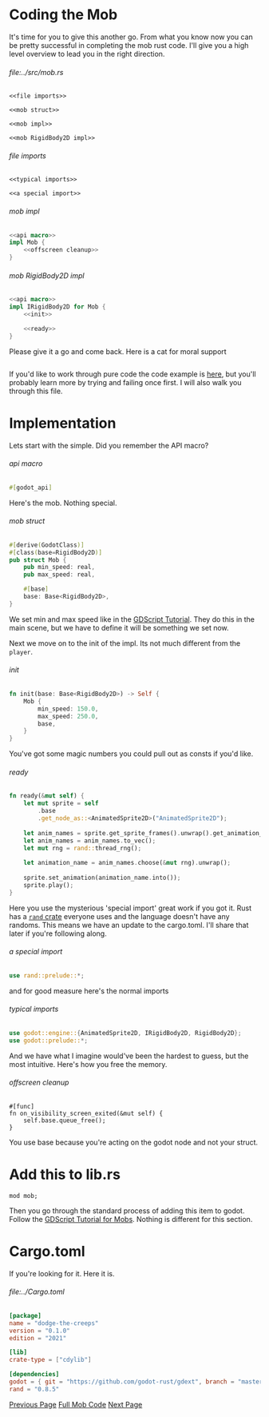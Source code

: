 # Coding the Mob

It's time for you to give this another go. From what you know now you can be pretty successful in completing the mob rust code. I'll give you a high level overview to lead you in the right direction.

###### file:../src/mob.rs
```
<<file imports>>

<<mob struct>>

<<mob impl>>

<<mob RigidBody2D impl>>
```


###### file imports
```
<<typical imports>>

<<a special import>>
```

###### mob impl
```rs
<<api macro>>
impl Mob {
    <<offscreen cleanup>>
}
```

###### mob RigidBody2D impl
```rs
<<api macro>>
impl IRigidBody2D for Mob {
    <<init>>

    <<ready>>
}
```

Please give it a go and come back. Here is a cat for moral support

![]()

If you'd like to work through pure code the code example is [here](https://github.com/0awful/literate-dodge-the-creeps-rust/blob/main/src/rust/src/mob.rs), but you'll probably learn more by trying and failing once first. I will also walk you through this file.

# Implementation
Lets start with the simple. Did you remember the API macro?

###### api macro
```rust
#[godot_api]
```

Here's the mob. Nothing special.

###### mob struct
```rs
#[derive(GodotClass)]
#[class(base=RigidBody2D)]
pub struct Mob {
    pub min_speed: real,
    pub max_speed: real,

    #[base]
    base: Base<RigidBody2D>,
}
```

We set min and max speed like in the [GDScript Tutorial](https://docs.godotengine.org/en/stable/getting_started/first_2d_game/05.the_main_game_scene.html#spawning-mobs). They do this in the main scene, but we have to define it will be something we set now. 

Next we move on to the init of the impl. Its not much different from the `player`.

###### init
```rust
fn init(base: Base<RigidBody2D>) -> Self {
    Mob {
        min_speed: 150.0,
        max_speed: 250.0,
        base,
    }
}
```

You've got some magic numbers you could pull out as consts if you'd like. 

###### ready
```rust
fn ready(&mut self) {
    let mut sprite = self
        .base
        .get_node_as::<AnimatedSprite2D>("AnimatedSprite2D");
    
    let anim_names = sprite.get_sprite_frames().unwrap().get_animation_names();
    let anim_names = anim_names.to_vec();
    let mut rng = rand::thread_rng();
    
    let animation_name = anim_names.choose(&mut rng).unwrap();
    
    sprite.set_animation(animation_name.into());
    sprite.play();
}
```

Here you use the mysterious 'special import' great work if you got it. Rust has a [`rand` crate](https://docs.rs/rand/latest/rand/) everyone uses and the language doesn't have any randoms. This means we have an update to the cargo.toml. I'll share that later if you're following along.

###### a special import
```rust
use rand::prelude::*;
```

and for good measure here's the normal imports

###### typical imports
```rust
use godot::engine::{AnimatedSprite2D, IRigidBody2D, RigidBody2D};
use godot::prelude::*;
```

And we have what I imagine would've been the hardest to guess, but the most intuitive. Here's how you free the memory.

###### offscreen cleanup
```
#[func]
fn on_visibility_screen_exited(&mut self) {
    self.base.queue_free();
}
```

You use base because you're acting on the godot node and not your struct.

# Add this to lib.rs
```
mod mob;
```

Then you go through the standard process of adding this item to godot. Follow the [GDScript Tutorial for Mobs](https://docs.godotengine.org/en/stable/getting_started/first_2d_game/04.creating_the_enemy.html#). Nothing is different for this section.

# Cargo.toml
If you're looking for it. Here it is.

###### file:../Cargo.toml
```toml
[package]
name = "dodge-the-creeps"
version = "0.1.0"
edition = "2021"

[lib]
crate-type = ["cdylib"]

[dependencies]
godot = { git = "https://github.com/godot-rust/gdext", branch = "master" }
rand = "0.8.5"
```

[Previous Page](https://0awful.github.io/literate-dodge-the-creeps-rust/using-player-in-the-editor)
[Full Mob Code](https://github.com/0awful/literate-dodge-the-creeps-rust/blob/main/src/rust/src/mob.rs)
[Next Page](https://0awful.github.io/literate-dodge-the-creeps-rust/code-the-hud)
